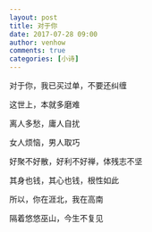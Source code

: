 ```yaml
---
layout: post
title: 对于你
date: 2017-07-28 09:00
author: venhow
comments: true
categories: [小诗]
---
```

对于你，我已买过单，不要还纠缠

这世上，本就多磨难

离人多愁，庸人自扰

女人烦恼，男人取巧

好聚不好散，好利不好禅，体残志不坚

其身也钱，其心也钱，根性如此

所以，你在涯北，我在高南

隔着悠悠巫山，今生不复见
